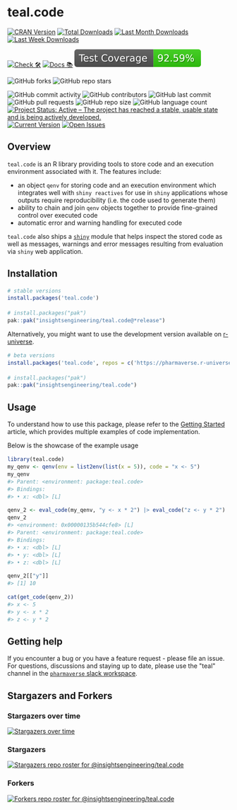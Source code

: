 # teal.code

<!-- start badges -->

[![CRAN Version](https://www.r-pkg.org/badges/version/teal.code?color=green)](https://cran.r-project.org/package=teal.code)
[![Total Downloads](http://cranlogs.r-pkg.org/badges/grand-total/teal.code?color=green)](https://cran.r-project.org/package=teal.code)
[![Last Month Downloads](http://cranlogs.r-pkg.org/badges/last-month/teal.code?color=green)](https://cran.r-project.org/package=teal.code)
[![Last Week Downloads](http://cranlogs.r-pkg.org/badges/last-week/teal.code?color=green)](https://cran.r-project.org/package=teal.code)

[![Check 🛠](https://github.com/insightsengineering/teal.code/actions/workflows/check.yaml/badge.svg)](https://insightsengineering.github.io/teal.code/main/unit-test-report/)
[![Docs 📚](https://github.com/insightsengineering/teal.code/actions/workflows/docs.yaml/badge.svg)](https://insightsengineering.github.io/teal.code/)
[![Code Coverage 📔](https://raw.githubusercontent.com/insightsengineering/teal.code/_xml_coverage_reports/data/main/badge.svg)](https://insightsengineering.github.io/teal.code/main/coverage-report/)

![GitHub forks](https://img.shields.io/github/forks/insightsengineering/teal.code?style=social)
![GitHub repo stars](https://img.shields.io/github/stars/insightsengineering/teal.code?style=social)

![GitHub commit activity](https://img.shields.io/github/commit-activity/m/insightsengineering/teal.code)
![GitHub contributors](https://img.shields.io/github/contributors/insightsengineering/teal.code)
![GitHub last commit](https://img.shields.io/github/last-commit/insightsengineering/teal.code)
![GitHub pull requests](https://img.shields.io/github/issues-pr/insightsengineering/teal.code)
![GitHub repo size](https://img.shields.io/github/repo-size/insightsengineering/teal.code)
![GitHub language count](https://img.shields.io/github/languages/count/insightsengineering/teal.code)
[![Project Status: Active – The project has reached a stable, usable state and is being actively developed.](https://www.repostatus.org/badges/latest/active.svg)](https://www.repostatus.org/#active)
[![Current Version](https://img.shields.io/github/r-package/v/insightsengineering/teal.code/main?color=purple\&label=package%20version)](https://github.com/insightsengineering/teal.code/tree/main)
[![Open Issues](https://img.shields.io/github/issues-raw/insightsengineering/teal.code?color=red\&label=open%20issues)](https://github.com/insightsengineering/teal.code/issues?q=is%3Aissue+is%3Aopen+sort%3Aupdated-desc)
<!-- end badges -->

## Overview

`teal.code` is an R library providing tools to store code and an execution environment associated with it. The features
include:

* an object `qenv` for storing code and an execution environment which integrates well with `shiny reactives` for use in `shiny` applications whose outputs require reproducibility (i.e. the code used to generate them)
* ability to chain and join `qenv` objects together to provide fine-grained control over executed code
* automatic error and warning handling for executed code

`teal.code` also ships a [`shiny`](https://shiny.posit.co/) module that helps inspect the stored code as well as messages, warnings and error messages resulting from evaluation via `shiny` web application.

## Installation

```r
# stable versions
install.packages('teal.code')

# install.packages("pak")
pak::pak("insightsengineering/teal.code@*release")
```

Alternatively, you might want to use the development version available on [r-universe](https://r-universe.dev/).

```r
# beta versions
install.packages('teal.code', repos = c('https://pharmaverse.r-universe.dev', getOption('repos')))

# install.packages("pak")
pak::pak("insightsengineering/teal.code")
```

## Usage

To understand how to use this package, please refer to the [Getting Started](https://insightsengineering.github.io/teal.code/latest-tag/articles/teal-code.html) article, which provides multiple examples of code implementation.

Below is the showcase of the example usage

```r
library(teal.code)
my_qenv <- qenv(env = list2env(list(x = 5)), code = "x <- 5")
my_qenv
#> Parent: <environment: package:teal.code>
#> Bindings:
#> • x: <dbl> [L]
```

```r
qenv_2 <- eval_code(my_qenv, "y <- x * 2") |> eval_code("z <- y * 2")
qenv_2
#> <environment: 0x00000135b544cfe8> [L]
#> Parent: <environment: package:teal.code>
#> Bindings:
#> • x: <dbl> [L]
#> • y: <dbl> [L]
#> • z: <dbl> [L]
```

```r
qenv_2[["y"]]
#> [1] 10
```

```r
cat(get_code(qenv_2))
#> x <- 5
#> y <- x * 2
#> z <- y * 2
```

## Getting help

If you encounter a bug or you have a feature request - please file an issue. For questions, discussions and staying up to date, please use the "teal" channel in the [`pharmaverse` slack workspace](https://pharmaverse.slack.com).

## Stargazers and Forkers

### Stargazers over time

[![Stargazers over time](https://starchart.cc/insightsengineering/teal.code.svg)](https://starchart.cc/insightsengineering/teal.code)

### Stargazers

[![Stargazers repo roster for @insightsengineering/teal.code](http://reporoster.com/stars/insightsengineering/teal.code)](https://github.com/insightsengineering/teal.code/stargazers)

### Forkers

[![Forkers repo roster for @insightsengineering/teal.code](http://reporoster.com/forks/insightsengineering/teal.code)](https://github.com/insightsengineering/teal.code/network/members)
